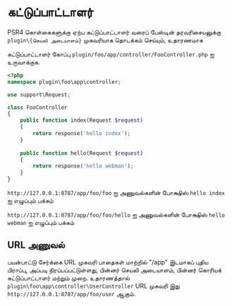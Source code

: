 # கட்டுப்பாட்டாளர்

PSR4 கொள்கைகளுக்கு ஏற்ப கட்டுப்பாட்டாளர் வரைப் பேஸ்டின் தரவரிசையனுக்கு `plugin\{செயலி அடையாளம்}` முகவரியாக தொடக்கம் செய்யும், உதாரணமாக

கட்டுப்பாட்டாளர் கோப்பு `plugin/foo/app/controller/FooController.php` ஐ உருவாக்குக.
```php
<?php
namespace plugin\foo\app\controller;

use support\Request;

class FooController
{
    public function index(Request $request)
    {
        return response('hello index');
    }
    
    public function hello(Request $request)
    {
        return response('hello webman');
    }
}
```

`http://127.0.0.1:8787/app/foo/foo` ஐ அணுவல்களின் போக்ஷிஸ் `hello index` ஐ எழுப்பும் பக்கம்

`http://127.0.0.1:8787/app/foo/foo/hello` ஐ அணுவல்களின் போக்ஷிஸ் `hello webman` ஐ எழுப்பும் பக்கம்

## URL அணுவல்
பயன்பாட்டு சேர்க்கை URL முகவரி பாதைகள் மாற்றில் "/app" இடமாகப் புதிய பிராப்பு, அப்படி நிரப்பப்பட்டுள்ளது, பின்னர் செயலி அடையாளம், பின்னர் கொரியக் கட்டுப்பாட்டாளர் மற்றும் முறை. உதாரணத்தால் `plugin\foo\app\controller\UserController` URL முகவரி இது `http://127.0.0.1:8787/app/foo/user` ஆகும்.
